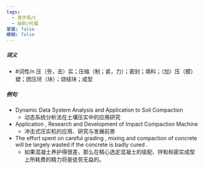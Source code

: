 ```yaml
---
tags:
  - 首字母/C
  - 级别/托福
掌握: false
模糊: false
---
```

##### 词义
- #词性/n  压（夯，击）实；压缩（制；紧，力）；密封；填料；（加）压（模）塑；团压坯（块）；烧结块；成型
##### 例句
- Dynamic Data System Analysis and Application to Soil Compaction
	- 动态系统分析法在土壤压实中的应用研究
- Application , Research and Development of Impact Compaction Machine
	- 冲击式压实机的应用、研究与发展前景
- The effort spent on careful grading , mixing and compaction of concrete will be largely wasted if the concrete is badly cured .
	- 如果混凝土养护得很差，那么在精心选定混凝土的级配、拌和和密实成型上所耗费的精力将是徒劳无益的。
